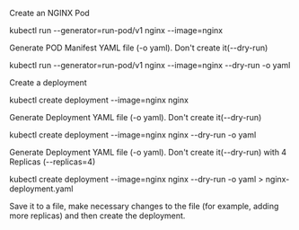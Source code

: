Create an NGINX Pod

kubectl run --generator=run-pod/v1 nginx --image=nginx


Generate POD Manifest YAML file (-o yaml). Don't create it(--dry-run)

kubectl run --generator=run-pod/v1 nginx --image=nginx --dry-run -o yaml


Create a deployment

kubectl create deployment --image=nginx nginx


Generate Deployment YAML file (-o yaml). Don't create it(--dry-run)

kubectl create deployment --image=nginx nginx --dry-run -o yaml


Generate Deployment YAML file (-o yaml). Don't create it(--dry-run) with 4 Replicas (--replicas=4)

kubectl create deployment --image=nginx nginx --dry-run -o yaml > nginx-deployment.yaml

Save it to a file, make necessary changes to the file (for example, adding more replicas) and then create the deployment.

